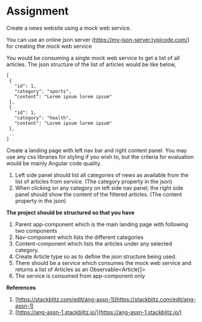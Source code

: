 # Assignment

Create a news website using a mock web service.

You can use an online json server (https://my-json-server.typicode.com/) for creating the mock web service

You would be consuming a single mock web service to get a list of all articles.
The json structure of the list of articles would be like below,

```
[
 {
   "id": 1,
   "category": "sports",
   “content”: "Lorem ipsum lorem ipsum"
 },
 {
   "id": 1,
   "category": "health",
   "content": "Lorem ipsum lorem ipsum"
 },
 ..
]
```

Create a landing page with left nav bar and right content panel.
You may use any css libraries for styling if you wish to, but the criteria for evaluation would be mainly Angular code quality.

1. Left side panel should list all categories of news as available from the list of articles from service. (The category property in the json)
2. When clicking on any category on left side nav panel, the right side panel should show the content of the filtered articles. (The content property in the json)

**The project should be structured so that you have**

1. Parent app-component which is the main landing page with following two components
2. Nav-component which lists the different categories
3. Content-component which lists the articles under any selected category.
4. Create Article type so as to define the json structure being used.
5. There should be a service which consumes the mock web service and returns a list of Articles as an Observable<Article[]>
6. The service is consumed from app-component only

**References**

1. [https://stackblitz.com/edit/ang-assn-1](https://stackblitz.com/edit/ang-assn-1)
2. [https://ang-assn-1.stackblitz.io/️](https://ang-assn-1.stackblitz.io/)
